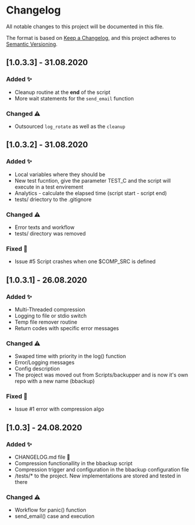 # Changelog
All notable changes to this project will be documented in this file.

The format is based on [Keep a Changelog](https://keepachangelog.com/en/1.0.0/),
and this project adheres to [Semantic Versioning](https://semver.org/spec/v2.0.0.html).

## [1.0.3.3] - 31.08.2020
### Added ✨
- Cleanup routine at the **end** of the script
- More wait statements for the `send_email` function

### Changed ⚠️
- Outsourced `log_rotate` as well as the `cleanup`


## [1.0.3.2] - 31.08.2020
### Added ✨
- Local variables where they should be
- New test fucntion, give the parameter TEST_C and the script will execute in a test envirement
- Analytics - calculate the elapsed time (script start - script end)
- tests/ driectory to the .gitignore

### Changed ⚠️
- Error texts and workflow
- tests/ directory was removed

### Fixed 🐞
- Issue #5 Script crashes when one $COMP_SRC is defined


## [1.0.3.1] - 26.08.2020
### Added ✨
- Multi-Threaded compression
- Logging to file or stdio switch
- Temp file remover routine
- Return codes with specific error messages

### Changed ⚠️
- Swaped time with priority in the log() function
- Error/Logging messages
- Config description
- The project was moved out from Scripts/backupper and is now it's own repo with a new name (bbackup)

### Fixed 🐞
- Issue #1 error with compression algo


## [1.0.3] - 24.08.2020
### Added ✨
- CHANGELOG.md file 🥳
- Compression functionallity in the bbackup script
- Compression trigger and configuration in the bbackup configuration file
- /tests/* to the project. New implementations are stored and tested in there

### Changed ⚠️
- Workflow for panic() function
- send_email() case and execution
